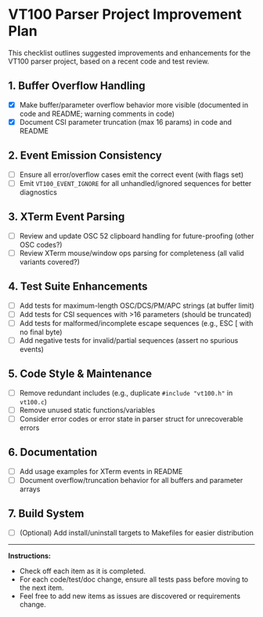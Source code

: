 # VT100 Parser Project Improvement Plan

This checklist outlines suggested improvements and enhancements for the VT100 parser project, based on a recent code and test review.

## 1. Buffer Overflow Handling

- [x] Make buffer/parameter overflow behavior more visible (documented in code and README; warning comments in code)
- [x] Document CSI parameter truncation (max 16 params) in code and README

## 2. Event Emission Consistency

- [ ] Ensure all error/overflow cases emit the correct event (with flags set)
- [ ] Emit `VT100_EVENT_IGNORE` for all unhandled/ignored sequences for better diagnostics

## 3. XTerm Event Parsing

- [ ] Review and update OSC 52 clipboard handling for future-proofing (other OSC codes?)
- [ ] Review XTerm mouse/window ops parsing for completeness (all valid variants covered?)

## 4. Test Suite Enhancements

- [ ] Add tests for maximum-length OSC/DCS/PM/APC strings (at buffer limit)
- [ ] Add tests for CSI sequences with >16 parameters (should be truncated)
- [ ] Add tests for malformed/incomplete escape sequences (e.g., ESC [ with no final byte)
- [ ] Add negative tests for invalid/partial sequences (assert no spurious events)

## 5. Code Style & Maintenance

- [ ] Remove redundant includes (e.g., duplicate `#include "vt100.h"` in `vt100.c`)
- [ ] Remove unused static functions/variables
- [ ] Consider error codes or error state in parser struct for unrecoverable errors

## 6. Documentation

- [ ] Add usage examples for XTerm events in README
- [ ] Document overflow/truncation behavior for all buffers and parameter arrays

## 7. Build System

- [ ] (Optional) Add install/uninstall targets to Makefiles for easier distribution

---

**Instructions:**

- Check off each item as it is completed.
- For each code/test/doc change, ensure all tests pass before moving to the next item.
- Feel free to add new items as issues are discovered or requirements change.
